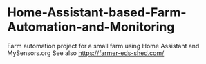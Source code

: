 # Home-Assistant-based-Farm-Automation-and-Monitoring
Farm automation project for a small farm using Home Assistant and MySensors.org
See also https://farmer-eds-shed.com/
